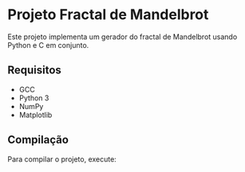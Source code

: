 # Projeto Fractal de Mandelbrot

Este projeto implementa um gerador do fractal de Mandelbrot usando Python e C em conjunto.

## Requisitos

- GCC
- Python 3
- NumPy
- Matplotlib

## Compilação

Para compilar o projeto, execute: